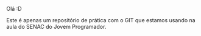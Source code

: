 Olá :D

Este é apenas um repositório de prática com o GIT que estamos usando na aula do SENAC do Jovem Programador.